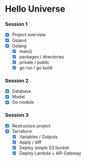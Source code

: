 # Hello Universe

### Session 1
 
- [x] Project overview
- [x] Goland
- [x] Golang
    - [x] main()
    - [x] packages / directories
    - [x] private / public
    - [x] go run / go build
  
### Session 2
- [x] Database
- [x] Model
- [x] Go module

### Session 3 
- [x] Restructure project
- [x] Terraform
    - [x] Variables / Outputs
    - [x] Apply / diff
    - [x] Deploy simple S3 bucket
    - [x] Deploy Lambda + API Gateway